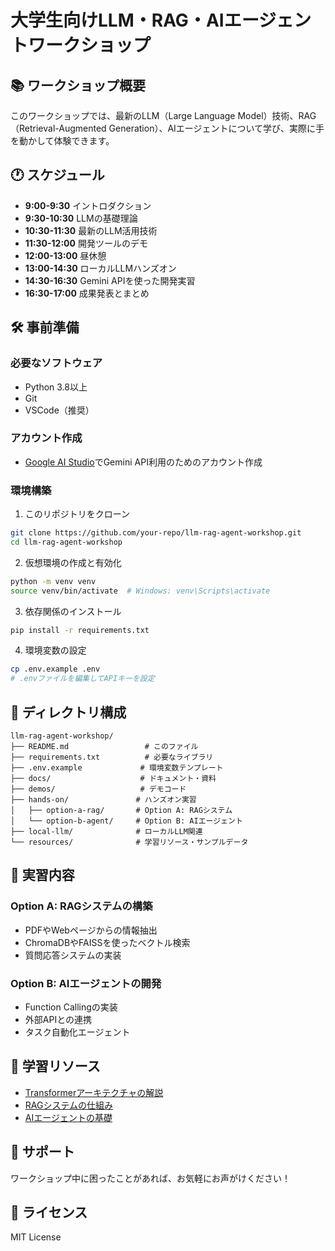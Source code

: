 # 大学生向けLLM・RAG・AIエージェントワークショップ

## 📚 ワークショップ概要

このワークショップでは、最新のLLM（Large Language Model）技術、RAG（Retrieval-Augmented Generation）、AIエージェントについて学び、実際に手を動かして体験できます。

## 🕐 スケジュール

- **9:00-9:30** イントロダクション
- **9:30-10:30** LLMの基礎理論
- **10:30-11:30** 最新のLLM活用技術
- **11:30-12:00** 開発ツールのデモ
- **12:00-13:00** 昼休憩
- **13:00-14:30** ローカルLLMハンズオン
- **14:30-16:30** Gemini APIを使った開発実習
- **16:30-17:00** 成果発表とまとめ

## 🛠️ 事前準備

### 必要なソフトウェア
- Python 3.8以上
- Git
- VSCode（推奨）

### アカウント作成
- [Google AI Studio](https://aistudio.google.com/)でGemini API利用のためのアカウント作成

### 環境構築

1. このリポジトリをクローン
```bash
git clone https://github.com/your-repo/llm-rag-agent-workshop.git
cd llm-rag-agent-workshop
```

2. 仮想環境の作成と有効化
```bash
python -m venv venv
source venv/bin/activate  # Windows: venv\Scripts\activate
```

3. 依存関係のインストール
```bash
pip install -r requirements.txt
```

4. 環境変数の設定
```bash
cp .env.example .env
# .envファイルを編集してAPIキーを設定
```

## 📁 ディレクトリ構成

```
llm-rag-agent-workshop/
├── README.md                 # このファイル
├── requirements.txt          # 必要なライブラリ
├── .env.example             # 環境変数テンプレート
├── docs/                    # ドキュメント・資料
├── demos/                   # デモコード
├── hands-on/               # ハンズオン実習
│   ├── option-a-rag/       # Option A: RAGシステム
│   └── option-b-agent/     # Option B: AIエージェント
├── local-llm/              # ローカルLLM関連
└── resources/              # 学習リソース・サンプルデータ
```

## 🚀 実習内容

### Option A: RAGシステムの構築
- PDFやWebページからの情報抽出
- ChromaDBやFAISSを使ったベクトル検索
- 質問応答システムの実装

### Option B: AIエージェントの開発
- Function Callingの実装
- 外部APIとの連携
- タスク自動化エージェント

## 📖 学習リソース

- [Transformerアーキテクチャの解説](docs/transformer-architecture.md)
- [RAGシステムの仕組み](docs/rag-system.md)
- [AIエージェントの基礎](docs/ai-agents.md)

## 🤝 サポート

ワークショップ中に困ったことがあれば、お気軽にお声がけください！

## 📝 ライセンス

MIT License
